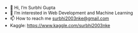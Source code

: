 - 👋 Hi, I’m Surbhi Gupta
- 👀 I’m interested in Web Development and Machine Learning
- 📫 How to reach me surbhi2003nke@gmail.com
- Kaggle: https://www.kaggle.com/surbhi2003nke
